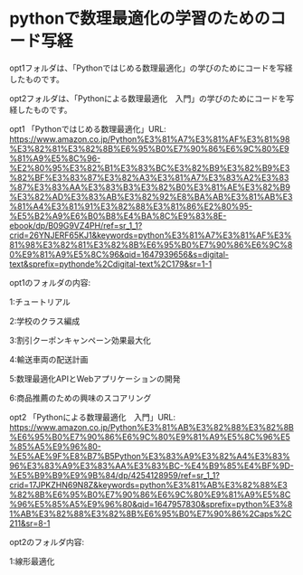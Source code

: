# pythonで数理最適化の学習のためのコード写経
opt1フォルダは、「Pythonではじめる数理最適化」の学びのためにコードを写経したものです。

opt2フォルダは、「Pythonによる数理最適化　入門」の学びのためにコードを写経したものです。

opt1 「Pythonではじめる数理最適化」URL:
https://www.amazon.co.jp/Python%E3%81%A7%E3%81%AF%E3%81%98%E3%82%81%E3%82%8B%E6%95%B0%E7%90%86%E6%9C%80%E9%81%A9%E5%8C%96-%E2%80%95%E3%82%B1%E3%83%BC%E3%82%B9%E3%82%B9%E3%82%BF%E3%83%87%E3%82%A3%E3%81%A7%E3%83%A2%E3%83%87%E3%83%AA%E3%83%B3%E3%82%B0%E3%81%AE%E3%82%B9%E3%82%AD%E3%83%AB%E3%82%92%E8%BA%AB%E3%81%AB%E3%81%A4%E3%81%91%E3%82%88%E3%81%86%E2%80%95-%E5%B2%A9%E6%B0%B8%E4%BA%8C%E9%83%8E-ebook/dp/B09G9VZ4PH/ref=sr_1_1?crid=26YNJERF65KJ1&keywords=python%E3%81%A7%E3%81%AF%E3%81%98%E3%82%81%E3%82%8B%E6%95%B0%E7%90%86%E6%9C%80%E9%81%A9%E5%8C%96&qid=1647939656&s=digital-text&sprefix=pythonde%2Cdigital-text%2C179&sr=1-1

opt1のフォルダの内容:

1:チュートリアル

2:学校のクラス編成

3:割引クーポンキャンペーン効果最大化

4:輸送車両の配送計画

5:数理最適化APIとWebアプリケーションの開発

6:商品推薦のための興味のスコアリング

opt2 「Pythonによる数理最適化　入門」URL:
https://www.amazon.co.jp/Python%E3%81%AB%E3%82%88%E3%82%8B%E6%95%B0%E7%90%86%E6%9C%80%E9%81%A9%E5%8C%96%E5%85%A5%E9%96%80-%E5%AE%9F%E8%B7%B5Python%E3%83%A9%E3%82%A4%E3%83%96%E3%83%A9%E3%83%AA%E3%83%BC-%E4%B9%85%E4%BF%9D-%E5%B9%B9%E9%9B%84/dp/4254128959/ref=sr_1_1?crid=17JPKZHN69N8Z&keywords=python%E3%81%AB%E3%82%88%E3%82%8B%E6%95%B0%E7%90%86%E6%9C%80%E9%81%A9%E5%8C%96%E5%85%A5%E9%96%80&qid=1647957830&sprefix=python%E3%81%AB%E3%82%88%E3%82%8B%E6%95%B0%E7%90%86%2Caps%2C211&sr=8-1

opt2のフォルダ内容:

1:線形最適化
